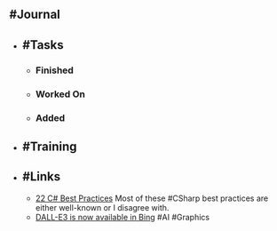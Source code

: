 ## #Journal
- ## #Tasks
	- ### Finished
	- ### Worked On
	- ### Added
- ## #Training
- ## #Links
	- [22 C# Best Practices](https://code-maze.com/csharp-22-best-practices/) Most of these #CSharp best practices are either well-known or I disagree with.
	- [DALL-E3 is now available in Bing](https://www.bing.com/images/create/) #AI #Graphics